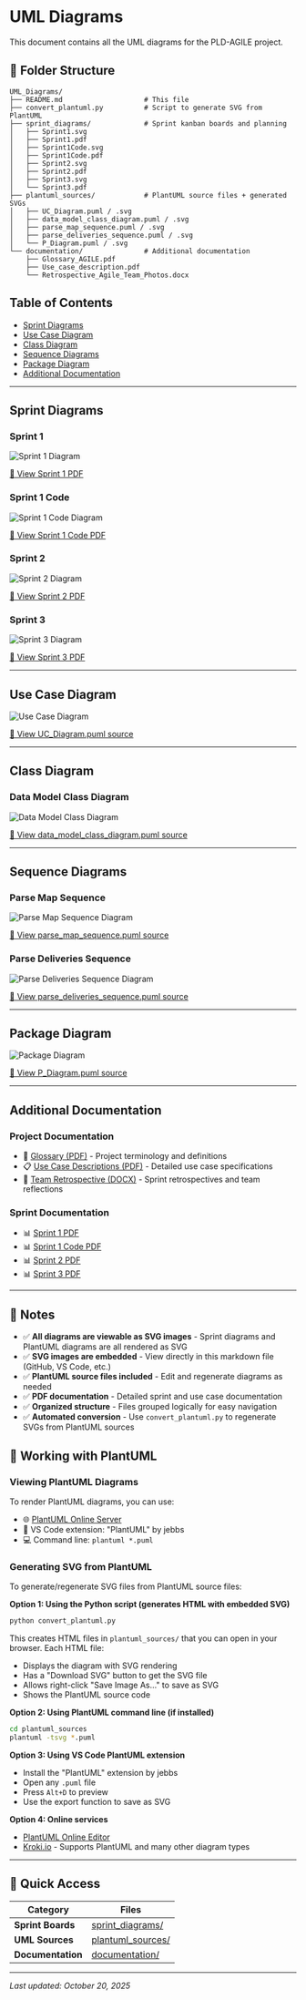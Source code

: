 # UML Diagrams

This document contains all the UML diagrams for the PLD-AGILE project.

## 📁 Folder Structure

```
UML_Diagrams/
├── README.md                    # This file
├── convert_plantuml.py          # Script to generate SVG from PlantUML
├── sprint_diagrams/             # Sprint kanban boards and planning
│   ├── Sprint1.svg
│   ├── Sprint1.pdf
│   ├── Sprint1Code.svg
│   ├── Sprint1Code.pdf
│   ├── Sprint2.svg
│   ├── Sprint2.pdf
│   ├── Sprint3.svg
│   └── Sprint3.pdf
├── plantuml_sources/            # PlantUML source files + generated SVGs
│   ├── UC_Diagram.puml / .svg
│   ├── data_model_class_diagram.puml / .svg
│   ├── parse_map_sequence.puml / .svg
│   ├── parse_deliveries_sequence.puml / .svg
│   └── P_Diagram.puml / .svg
└── documentation/               # Additional documentation
    ├── Glossary_AGILE.pdf
    ├── Use_case_description.pdf
    └── Retrospective_Agile_Team_Photos.docx
```

## Table of Contents
- [Sprint Diagrams](#sprint-diagrams)
- [Use Case Diagram](#use-case-diagram)
- [Class Diagram](#class-diagram)
- [Sequence Diagrams](#sequence-diagrams)
- [Package Diagram](#package-diagram)
- [Additional Documentation](#additional-documentation)

---

## Sprint Diagrams

### Sprint 1
![Sprint 1 Diagram](sprint_diagrams/Sprint1.svg)

[📄 View Sprint 1 PDF](sprint_diagrams/Sprint1.pdf)

### Sprint 1 Code
![Sprint 1 Code Diagram](sprint_diagrams/Sprint1Code.svg)

[📄 View Sprint 1 Code PDF](sprint_diagrams/Sprint1Code.pdf)

### Sprint 2
![Sprint 2 Diagram](sprint_diagrams/Sprint2.svg)

[📄 View Sprint 2 PDF](sprint_diagrams/Sprint2.pdf)

### Sprint 3
![Sprint 3 Diagram](sprint_diagrams/Sprint3.svg)

[📄 View Sprint 3 PDF](sprint_diagrams/Sprint3.pdf)

---

## Use Case Diagram

![Use Case Diagram](plantuml_sources/UC_Diagram.svg)

[📝 View UC_Diagram.puml source](plantuml_sources/UC_Diagram.puml)

---

## Class Diagram

### Data Model Class Diagram

![Data Model Class Diagram](plantuml_sources/data_model_class_diagram.svg)

[📝 View data_model_class_diagram.puml source](plantuml_sources/data_model_class_diagram.puml)

---

## Sequence Diagrams

### Parse Map Sequence

![Parse Map Sequence Diagram](plantuml_sources/parse_map_sequence.svg)

[📝 View parse_map_sequence.puml source](plantuml_sources/parse_map_sequence.puml)

### Parse Deliveries Sequence

![Parse Deliveries Sequence Diagram](plantuml_sources/parse_deliveries_sequence.svg)

[📝 View parse_deliveries_sequence.puml source](plantuml_sources/parse_deliveries_sequence.puml)

---

## Package Diagram

![Package Diagram](plantuml_sources/P_Diagram.svg)

[📝 View P_Diagram.puml source](plantuml_sources/P_Diagram.puml)

---

## Additional Documentation

### Project Documentation
- 📖 [Glossary (PDF)](documentation/Glossary_AGILE.pdf) - Project terminology and definitions
- 📋 [Use Case Descriptions (PDF)](documentation/Use_case_description.pdf) - Detailed use case specifications
- 📸 [Team Retrospective (DOCX)](documentation/Retrospective_Agile_Team_Photos.docx) - Sprint retrospectives and team reflections

### Sprint Documentation
- 📊 [Sprint 1 PDF](sprint_diagrams/Sprint1.pdf)
- 📊 [Sprint 1 Code PDF](sprint_diagrams/Sprint1Code.pdf)
- 📊 [Sprint 2 PDF](sprint_diagrams/Sprint2.pdf)
- 📊 [Sprint 3 PDF](sprint_diagrams/Sprint3.pdf)

---

## 📝 Notes

- ✅ **All diagrams are viewable as SVG images** - Sprint diagrams and PlantUML diagrams are all rendered as SVG
- ✅ **SVG images are embedded** - View directly in this markdown file (GitHub, VS Code, etc.)
- ✅ **PlantUML source files included** - Edit and regenerate diagrams as needed
- ✅ **PDF documentation** - Detailed sprint and use case documentation
- ✅ **Organized structure** - Files grouped logically for easy navigation
- ✅ **Automated conversion** - Use `convert_plantuml.py` to regenerate SVGs from PlantUML sources

## 🔧 Working with PlantUML

### Viewing PlantUML Diagrams

To render PlantUML diagrams, you can use:
- 🌐 [PlantUML Online Server](http://www.plantuml.com/plantuml/uml/)
- 🔌 VS Code extension: "PlantUML" by jebbs
- 💻 Command line: `plantuml *.puml`

### Generating SVG from PlantUML

To generate/regenerate SVG files from PlantUML source files:

**Option 1: Using the Python script (generates HTML with embedded SVG)**
```bash
python convert_plantuml.py
```
This creates HTML files in `plantuml_sources/` that you can open in your browser. Each HTML file:
- Displays the diagram with SVG rendering
- Has a "Download SVG" button to get the SVG file
- Allows right-click "Save Image As..." to save as SVG
- Shows the PlantUML source code

**Option 2: Using PlantUML command line (if installed)**
```bash
cd plantuml_sources
plantuml -tsvg *.puml
```

**Option 3: Using VS Code PlantUML extension**
- Install the "PlantUML" extension by jebbs
- Open any `.puml` file
- Press `Alt+D` to preview
- Use the export function to save as SVG

**Option 4: Online services**
- [PlantUML Online Editor](http://www.plantuml.com/plantuml/uml/)
- [Kroki.io](https://kroki.io/) - Supports PlantUML and many other diagram types

---

## 📂 Quick Access

| Category | Files |
|----------|-------|
| **Sprint Boards** | [sprint_diagrams/](sprint_diagrams/) |
| **UML Sources** | [plantuml_sources/](plantuml_sources/) |
| **Documentation** | [documentation/](documentation/) |

---

*Last updated: October 20, 2025*
